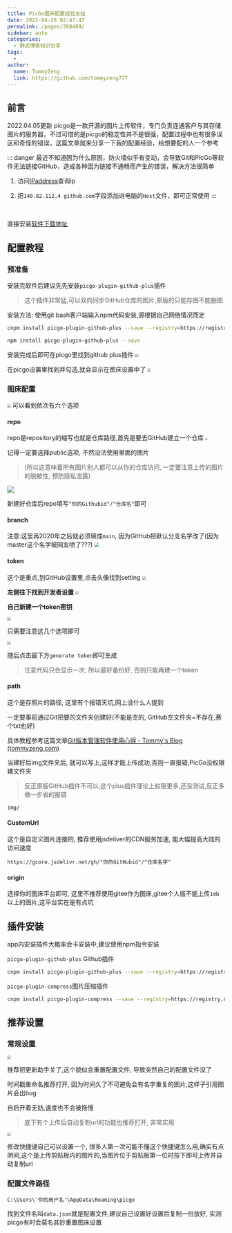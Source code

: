 ```yaml
---
title: PicGo图床配置经验总结
date: 2022-04-26 02:47:47
permalink: /pages/268489/
sidebar: auto
categories:
  - 静态博客知识分享
tags:
  - 
author: 
  name: TommyZeng
  link: https://github.com/tommyzeng777
---
```


## 前言
2022.04.05更新
picgo是一款开源的图片上传软件，专门负责连通客户与其存储图片的服务器，不过可惜的是picgo的稳定性并不是很强，配置过程中也有很多误区和奇怪的错误，这篇文章就来分享一下我的配置经验，给想要配的人一个参考
<!--more-->

::: danger
最近不知道因为什么原因，防火墙似乎有变动，会导致Git和PicGo等软件无法链接GitHub，造成各种因为链接不通畅而产生的错误，解决方法很简单

1. 访问[IPaddress](https://ipaddress.com/website/github.com)查询ip

2. 把`140.82.112.4 github.com`字段添加进电脑的`Host`文件，即可正常使用
:::

<br>

直接安装[软件下载地址](https://github.com/Molunerfinn/PicGo)

## 配置教程

### 预准备

安装完软件后建议先先安装`picgo-plugin-github-plus`插件
> 这个插件非常猛,可以双向同步GitHub仓库的图片,原版的只能存图不能删图

安装方法: 使用git bash客户端输入npm代码安装,源根据自己网络情况而定

```bash
cnpm install picgo-plugin-github-plus --save --registry=https://registry.npm.taobao.org
```
```bash
npm install picgo-plugin-github-plus --save
```

安装完成后即可在picgo里找到github plus插件
<img src="https://gcore.jsdelivr.net/gh/TommyZeng777/picgo/img/202204021841288.png" style="zoom: 50%;" />

在picgo设置里找到并勾选,就会显示在图床设置中了
<img src="https://gcore.jsdelivr.net/gh/TommyZeng777/picgo/img/202204021843374.png" style="zoom: 50%;" />

### 图床配置

<img src="https://gcore.jsdelivr.net/gh/TommyZeng777/picgo/img/202204021840122.png" style="zoom:50%;" />
可以看到依次有六个选项

#### repo
repo是repository的缩写也就是仓库路径,首先是要去GitHub建立一个仓库
<img src="https://gcore.jsdelivr.net/gh/TommyZeng777/picgo/img/202204021848249.png" style="zoom:33%;" />

记得一定要选择public选项, 不然没法使用里面的图片
> (所以这意味着所有图片别人都可以从你的仓库访问, 一定要注意上传的图片的脱敏性, 预防隐私泄露)

![](https://gcore.jsdelivr.net/gh/TommyZeng777/picgo/img/202204021850915.png)

新建好仓库后repo填写`"你的Githubid"/"仓库名"`即可

#### branch
注意:这里再2020年之后就必须填成`main`, 因为GitHub把默认分支名字改了(因为master这个名字被网友喷了???)
<img src="https://gcore.jsdelivr.net/gh/TommyZeng777/picgo/img/202204021903260.png" style="zoom: 67%;" />



#### token

这个是重点,到GitHub设置里,点击头像找到setting
<img src="https://gcore.jsdelivr.net/gh/TommyZeng777/picgo/img/202204021906838.png" style="zoom: 50%" />



**左侧往下找到开发者设置**
<img src="https://gcore.jsdelivr.net/gh/TommyZeng777/picgo/img/202204021905192.png" style="zoom: 50%;" />



**自己新建一个token密钥**

<img src="https://gcore.jsdelivr.net/gh/TommyZeng777/picgo/img/202204021910648.png" style="zoom: 50%;" />

只需要注意这几个选项即可

<img src="https://gcore.jsdelivr.net/gh/TommyZeng777/picgo/img/202204021912757.png" style="zoom: 50%;" />

随后点击最下方`generate token`即可生成

> 注意代码只会显示一次, 所以最好备份好, 否则只能再建一个token



#### path

这个是存照片的路径, 这里有个报错天坑,网上没什么人提到

一定要事前通过Git把要的文件夹创建好(不能是空的, GitHub空文件夹=不存在,赛个txt也好)

具体教程参考这篇文章[Git版本管理软件使用心得 - Tommy's Blog (tommyzeng.com)](https://tommyzeng.com/2022/03/05/Git版本管理软件使用心得/)



当建好后img文件夹后, 就可以写上,这样才能上传成功,否则一直报错,PicGo没权限建文件夹

> 反正原版GitHub插件不可以,这个plus插件理论上权限更多,还没测试,反正多做一步省的报错

```
img/
```



#### CustomUrl

这个是自定义图片连接的, 推荐使用jsdeliver的CDN服务加速, 能大幅提高大陆的访问速度

```
https://gcore.jsdelivr.net/gh/"你的GitHubid"/"仓库名字"
```



#### origin

选择你的图床平台即可, 这里不推荐使用gitee作为图床,gitee个人版不能上传`1mb`以上的图片,这平台实在是有点坑





## 插件安装

app内安装插件大概率会卡安装中,建议使用npm指令安装



`picgo-plugin-github-plus` Github插件

```bash
cnpm install picgo-plugin-github-plus --save --registry=https://registry.npm.taobao.org
```

`picgo-plugin-compress`图片压缩插件

```bash
cnpm install picgo-plugin-compress --save --registry=https://registry.npm.taobao.org
```



## 推荐设置

### 常规设置

<img src="https://gcore.jsdelivr.net/gh/TommyZeng777/picgo/img/202204021922821.png" style="zoom: 50%;" />

推荐把更新助手关了,这个貌似会重置配置文件, 导致突然自己的配置文件没了

时间戳重命名推荐打开, 因为时间久了不可避免会有名字重复的图片,这样子引用图片会出bug

自启开着无妨,速度也不会被拖慢

> 底下有个上传后自动复制url的功能也推荐打开, 非常实用



<img src="https://gcore.jsdelivr.net/gh/TommyZeng777/picgo/img/202204021924363.png" style="zoom: 50%;" />

修改快捷键自己可以设置一个, 很多人第一次可能不懂这个快捷键怎么用,确实有点阴间,这个是上传剪贴板内的图片的,当图片位于剪贴板第一位时按下即可上传并自动复制url



### 配置文件路径

```
C:\Users\'你的用户名'\AppData\Roaming\picgo
```

找到文件名叫`data.json`就是配置文件,建议自己设置好设置后复制一份放好, 实测picgo有时会莫名其妙重置图床设置

